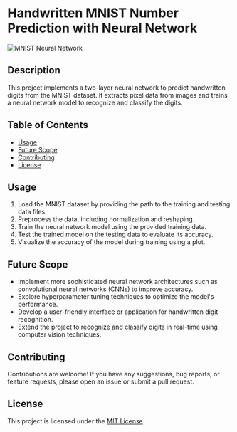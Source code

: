 # Handwritten MNIST Number Prediction with Neural Network

![MNIST Neural Network](mnist_neural_network.png)

## Description

This project implements a two-layer neural network to predict handwritten digits from the MNIST dataset. It extracts pixel data from images and trains a neural network model to recognize and classify the digits.

## Table of Contents

- [Usage](#usage)
- [Future Scope](#future-scope)
- [Contributing](#contributing)
- [License](#license)


## Usage

1. Load the MNIST dataset by providing the path to the training and testing data files.
2. Preprocess the data, including normalization and reshaping.
3. Train the neural network model using the provided training data.
4. Test the trained model on the testing data to evaluate its accuracy.
5. Visualize the accuracy of the model during training using a plot.


## Future Scope

- Implement more sophisticated neural network architectures such as convolutional neural networks (CNNs) to improve accuracy.
- Explore hyperparameter tuning techniques to optimize the model's performance.
- Develop a user-friendly interface or application for handwritten digit recognition.
- Extend the project to recognize and classify digits in real-time using computer vision techniques.

## Contributing

Contributions are welcome! If you have any suggestions, bug reports, or feature requests, please open an issue or submit a pull request.

## License

This project is licensed under the [MIT License](LICENSE).
